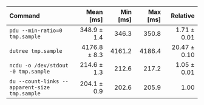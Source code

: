 | Command | Mean [ms] | Min [ms] | Max [ms] | Relative |
|:---|---:|---:|---:|---:|
| `pdu --min-ratio=0 tmp.sample` | 348.9 ± 1.4 | 346.3 | 350.8 | 1.71 ± 0.01 |
| `dutree tmp.sample` | 4176.8 ± 8.3 | 4161.2 | 4186.4 | 20.47 ± 0.10 |
| `ncdu -o /dev/stdout -0 tmp.sample` | 214.6 ± 1.3 | 212.6 | 217.2 | 1.05 ± 0.01 |
| `du --count-links --apparent-size tmp.sample` | 204.1 ± 0.9 | 202.6 | 205.9 | 1.00 |
